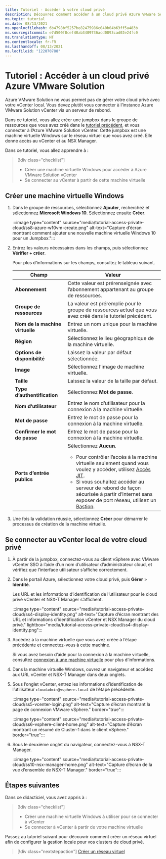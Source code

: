 ```yaml
---
title: Tutoriel - Accéder à votre cloud privé
description: Découvrez comment accéder à un cloud privé Azure VMware Solution
ms.topic: tutorial
ms.date: 08/13/2021
ms.openlocfilehash: 6b4798bf5257be82475986c040b04b63ff5a483b
ms.sourcegitcommit: e7d500f8cef40ab3409736acd0893cad02e24fc0
ms.translationtype: HT
ms.contentlocale: fr-FR
ms.lasthandoff: 08/13/2021
ms.locfileid: "122070788"
---
```

# <a name="tutorial-access-an-azure-vmware-solution-private-cloud"></a>Tutoriel : Accéder à un cloud privé Azure VMware Solution

Azure VMware Solution ne vous permet pas de gérer votre cloud privé avec votre vCenter local. Vous devez plutôt vous connecter à l’instance Azure VMware Solution vCenter via un serveur de rebond. 

Dans ce tutoriel, vous allez créer une jumpbox dans le groupe de ressources que vous avez créé dans le [tutoriel précédent](tutorial-configure-networking.md), et vous connecter à l’Azure VMware Solution vCenter. Cette jumpbox est une machine virtuelle Windows sur le réseau virtuel que vous avez créé.  Elle donne accès au vCenter et au NSX Manager. 

Dans ce tutoriel, vous allez apprendre à :

> [!div class="checklist"]
> * Créer une machine virtuelle Windows pour accéder à Azure VMware Solution vCenter
> * Se connecter au vCenter à partir de cette machine virtuelle

## <a name="create-a-new-windows-virtual-machine"></a>Créer une machine virtuelle Windows

1. Dans le groupe de ressources, sélectionnez **Ajouter**, recherchez et sélectionnez **Microsoft Windows 10**. Sélectionnez ensuite **Créer**.

   :::image type="content" source="media/tutorial-access-private-cloud/ss8-azure-w10vm-create.png" alt-text="Capture d’écran montrant comment ajouter une nouvelle machine virtuelle Windows 10 pour un Jumpbox.":::

1. Entrez les valeurs nécessaires dans les champs, puis sélectionnez **Vérifier + créer**. 

   Pour plus d’informations sur les champs, consultez le tableau suivant.

   | Champ | Valeur |
   | --- | --- |
   | **Abonnement** | Cette valeur est prérenseignée avec l’abonnement appartenant au groupe de ressources. |
   | **Groupe de ressources** | La valeur est préremplie pour le groupe de ressources actuel que vous avez créé dans le tutoriel précédent.  |
   | **Nom de la machine virtuelle** | Entrez un nom unique pour la machine virtuelle. |
   | **Région** | Sélectionnez le lieu géographique de la machine virtuelle. |
   | **Options de disponibilité** | Laissez la valeur par défaut sélectionnée. |
   | **Image** | Sélectionnez l’image de machine virtuelle. |
   | **Taille** | Laissez la valeur de la taille par défaut. |
   | **Type d’authentification**  | Sélectionnez **Mot de passe**. |
   | **Nom d’utilisateur** | Entrez le nom d’utilisateur pour la connexion à la machine virtuelle. |
   | **Mot de passe** | Entrez le mot de passe pour la connexion à la machine virtuelle. |
   | **Confirmer le mot de passe** | Entrez le mot de passe pour la connexion à la machine virtuelle. |
   | **Ports d’entrée publics** | Sélectionnez **Aucun**. <ul><li>Pour contrôler l’accès à la machine virtuelle seulement quand vous voulez y accéder, utilisez [Accès JIT](../security-center/security-center-just-in-time.md#jit-configure).</li><li>Si vous souhaitez accéder au serveur de rebond de façon sécurisée à partir d’Internet sans exposer de port réseau, utilisez un [Bastion](../bastion/tutorial-create-host-portal.md).</li></ul>  |


1. Une fois la validation réussie, sélectionnez **Créer** pour démarrer le processus de création de la machine virtuelle.

## <a name="connect-to-the-local-vcenter-of-your-private-cloud"></a>Se connecter au vCenter local de votre cloud privé

1. À partir de la jumpbox, connectez-vous au client vSphere avec VMware vCenter SSO à l’aide d’un nom d’utilisateur d’administrateur cloud, et vérifiez que l’interface utilisateur s’affiche correctement.

1. Dans le portail Azure, sélectionnez votre cloud privé, puis **Gérer** > **Identité**. 

   Les URL et les informations d’identification de l’utilisateur pour le cloud privé vCenter et NSX-T Manager s’affichent.

   :::image type="content" source="media/tutorial-access-private-cloud/ss4-display-identity.png" alt-text="Capture d’écran montrant des URL et informations d’identification vCenter et NSX Manager du cloud privé." lightbox="media/tutorial-access-private-cloud/ss4-display-identity.png":::

1. Accédez à la machine virtuelle que vous avez créée à l’étape précédente et connectez-vous à cette machine. 

   Si vous avez besoin d’aide pour la connexion à la machine virtuelle, consultez [connexion à une machine virtuelle](../virtual-machines/windows/connect-logon.md#connect-to-the-virtual-machine) pour plus d’informations.

1. Dans la machine virtuelle Windows, ouvrez un navigateur et accédez aux URL vCenter et NSX-T Manager dans deux onglets. 

1. Sous l’onglet vCenter, entrez les informations d’identification de l’utilisateur `cloudadmin@vsphere.local` de l’étape précédente.

   :::image type="content" source="media/tutorial-access-private-cloud/ss5-vcenter-login.png" alt-text="Capture d’écran montrant la page de connexion VMware vSphere." border="true":::

   :::image type="content" source="media/tutorial-access-private-cloud/ss6-vsphere-client-home.png" alt-text="Capture d’écran montrant un résumé de Cluster-1 dans le client vSphere." border="true":::

1. Sous le deuxième onglet du navigateur, connectez-vous à NSX-T Manager.

   :::image type="content" source="media/tutorial-access-private-cloud/ss10-nsx-manager-home.png" alt-text="Capture d’écran de la vue d’ensemble de NSX-T Manager." border="true":::



## <a name="next-steps"></a>Étapes suivantes

Dans ce didacticiel, vous avez appris à :

> [!div class="checklist"]
> * Créer une machine virtuelle Windows à utiliser pour se connecter à vCenter
> * Se connecter à vCenter à partir de votre machine virtuelle

Passez au tutoriel suivant pour découvrir comment créer un réseau virtuel afin de configurer la gestion locale pour vos clusters de cloud privé.

> [!div class="nextstepaction"]
> [Créer un réseau virtuel](tutorial-configure-networking.md)

